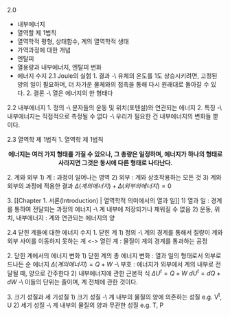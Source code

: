 2.0
- 내부에너지
- 열역할 제 1법칙
- 열역학적 평형, 상태함수, 계의 열역학적 생태
- 가역과정에 대한 개념
- 엔탈피
- 열용량과 내부에너지, 엔탈피 변화
- 에너지 수지
2.1 Joule의 실험
1\. 결과
-\ 유체의 온도를 1도 상승시키려면, 고정된 양의 일이 필요하며, 더 차가운 물체와의 접촉을 통해 다시 원래대로 돌아갈 수 있다.
2\. 결론
-\ 열은 에너지의 한 형태다

2.2 내부에너지
1\. 정의 
-\ 분자들의 운동 및 위치(포텐설)와 연관되는 에너지
2\. 특징
-\ 내부에너지는 직접적으로 측정될 수 없다
-\ 우리가 필요한 건 내부에너지의 변화들 뿐이다.

2.3 열역학 제 1법칙
1\. 열역학 제 1법칙
<center><strong>에너지는 여러 가지 형태를 가질 수 있으나, 그 총량은 일정하며, 에너지가 하나의 형태로 사라지면 그것은 동시에 다른 형태로 나타난다.</strong></center>

2\. 계와 외부
1\) 계 : 과정이 일어나는 영역
2\) 외부 : 계와 상호작용하는 모든 것
3\) 계와 외부의 과정에 적용한 결과
$\Delta\left(계의 에너지\right)+\Delta\left(외부의 에너지\right) = 0$

3\. [[Chapter 1. 서론(Introduction) | 열역학적 의미에서의 열과 일]]
1\) 열과 일 : 경계를 통하여 전달되는 과정의 에너지
-\ 계 내부에 저장되거나 채워질 수 없음
2\) 운동, 위치, 내부에너지 : 계와 연관되는 에너지의 양

2.4 닫힌 계들에 대한 에너지 수지
1\. 닫힌 계
1\) 정의
-\ 계의 경계를 통해서 질량이 계와 외부 사이를 이동하지 못하는 계
<-> 열린 계 : 물질이 계의 경계를 통과하는 공정

2\. 닫힌 계에서의 에너지 변화
1\) 닫힌 계의 총 에너지 변화 :  열과 일의 형태로서 외부로 드나든 순 에너지
$\Delta\left(계의 에너지\right)=Q+W$
-\ 부호 : 에너지가 외부에서 계의 내부로 전달될 때, 양으로 간주한다
2\) 내부에너지에 관한 근본적 식
$\Delta U^{t}=Q+W$
$dU^{t}=dQ+dW$
-\ 이들의 단위는 줄이며, 계 전체에 관한 것이다.

3\. 크기 성질과 세 기성질
1\) 크기 성질
-\ 계 내부의 물질의 양에 의존하는 성질 e.g. V<sup>t</sup>, U
2\) 세기 성질
-\ 계 내부의 물질의 양과 무관한 성질 e.g. T, P








